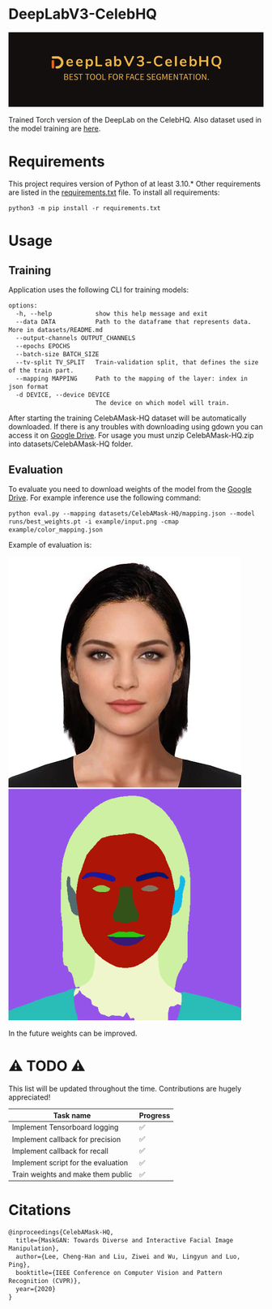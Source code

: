 # DeepLabV3-CelebHQ
![Logotype](./misc/logo.png)

Trained Torch version of the DeepLab on the CelebHQ. Also dataset used in the model training are [here](https://github.com/switchablenorms/CelebAMask-HQ).

# Requirements
This project requires version of Python of at least 3.10.* Other requirements are listed in the [requirements.txt](./requirements.txt) file. To install all requirements:
```
python3 -m pip install -r requirements.txt
```

# Usage
## Training
Application uses the following CLI for training models:
```
options:
  -h, --help            show this help message and exit
  --data DATA           Path to the dataframe that represents data. More in datasets/README.md
  --output-channels OUTPUT_CHANNELS
  --epochs EPOCHS
  --batch-size BATCH_SIZE
  --tv-split TV_SPLIT   Train-validation split, that defines the size of the train part.
  --mapping MAPPING     Path to the mapping of the layer: index in json format
  -d DEVICE, --device DEVICE
                        The device on which model will train.
```
After starting the training CelebAMask-HQ dataset will be automatically downloaded. If there is any troubles with downloading using gdown you can access it on [Google Drive](https://drive.google.com/file/d/17e_IRjSuise59WUDHVrwZKES71KzJ9bU/view?usp=share_link). For usage you must unzip CelebAMask-HQ.zip into datasets/CelebAMask-HQ folder.

## Evaluation
To evaluate you need to download weights of the model from the [Google Drive](https://drive.google.com/file/d/1YR4LTi-CIYl8zr7JmtJj5jcrpdsJx9Nd/view?usp=share_link).
For example inference use the following command:
```
python eval.py --mapping datasets/CelebAMask-HQ/mapping.json --model runs/best_weights.pt -i example/input.png -cmap example/color_mapping.json
```

Example of evaluation is:

![Input](./example/input.png) ![Output](./example/output.png)

In the future weights can be improved.

# :warning: TODO :warning:
This list will be updated throughout the time. Contributions are hugely appreciated!

Task name | Progress |
----------|----------|
Implement Tensorboard logging|:white_check_mark:|
Implement callback for precision|:white_check_mark:|
Implement callback for recall|:white_check_mark:|
Implement script for the evaluation|:white_check_mark:| 
Train weights and make them public|:white_check_mark:|

# Citations
```
@inproceedings{CelebAMask-HQ,
  title={MaskGAN: Towards Diverse and Interactive Facial Image Manipulation},
  author={Lee, Cheng-Han and Liu, Ziwei and Wu, Lingyun and Luo, Ping},
  booktitle={IEEE Conference on Computer Vision and Pattern Recognition (CVPR)},
  year={2020}
}
```